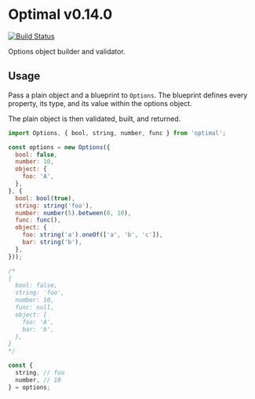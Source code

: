# Optimal v0.14.0
[![Build Status](https://travis-ci.org/milesj/optimal.svg?branch=master)](https://travis-ci.org/milesj/optimal)

Options object builder and validator.

## Usage

Pass a plain object and a blueprint to `Options`. The blueprint defines every property,
its type, and its value within the options object.

The plain object is then validated, built, and returned.

```js
import Options, { bool, string, number, func } from 'optimal';

const options = new Options({
  bool: false,
  number: 10,
  object: {
    foo: 'A',
  },
}, {
  bool: bool(true),
  string: string('foo'),
  number: number(5).between(0, 10),
  func: func(),
  object: {
    foo: string('a').oneOf(['a', 'b', 'c']),
    bar: string('b'),
  },
}));

/*
{
  bool: false,
  string: 'foo',
  number: 10,
  func: null,
  object: {
    foo: 'A',
    bar: 'b',
  },
}
*/

const {
  string, // foo
  number, // 10
} = options;
```
